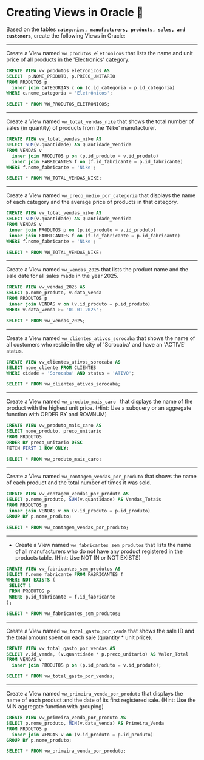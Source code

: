 # Creating Views in Oracle 🔨

Based on the tables **``categories, manufacturers, products, sales, and customers``**, create the following Views in Oracle:

---
  Create a View named ``vw_produtos_eletronicos`` that lists the name and unit price of all products in the 'Electronics' category.
  ```sql
CREATE VIEW vw_produtos_eletronicos AS
SELECT  p.NOME_PRODUTO, p.PRECO_UNITARIO 
FROM PRODUTOS p
    inner join CATEGORIAS c on (c.id_categoria = p.id_categoria)
WHERE c.nome_categoria = 'Eletrônicos';

SELECT * FROM VW_PRODUTOS_ELETRONICOS;

  ```
---

  Create a View named ``vw_total_vendas_nike`` that shows the total number of sales (in quantity) of products from the 'Nike' manufacturer.
  ```sql
 CREATE VIEW vw_total_vendas_nike AS
SELECT SUM(v.quantidade) AS Quantidade_Vendida
FROM VENDAS v 
    inner join PRODUTOS p on (p.id_produto = v.id_produto)
    inner join FABRICANTES f on (f.id_fabricante = p.id_fabricante)
WHERE f.nome_fabricante = 'Nike';

SELECT * FROM VW_TOTAL_VENDAS_NIKE;
  ```
  ---
  
  Create a View named ``vw_preco_medio_por_categoria`` that displays the name of each category and the average price of products in that category.
   ```sql
  CREATE VIEW vw_total_vendas_nike AS
SELECT SUM(v.quantidade) AS Quantidade_Vendida
FROM VENDAS v 
    inner join PRODUTOS p on (p.id_produto = v.id_produto)
    inner join FABRICANTES f on (f.id_fabricante = p.id_fabricante)
WHERE f.nome_fabricante = 'Nike';

SELECT * FROM VW_TOTAL_VENDAS_NIKE;
  ```
  ---
  Create a View named ``vw_vendas_2025`` that lists the product name and the sale date for all sales made in the year 2025.
   ```sql
CREATE VIEW vw_vendas_2025 AS
SELECT p.nome_produto, v.data_venda
FROM PRODUTOS p     
    inner join VENDAS v on (v.id_produto = p.id_produto)
WHERE v.data_venda >= '01-01-2025';

SELECT * FROM vw_vendas_2025;
  ```
  ---
  
  Create a View named ``vw_clientes_ativos_sorocaba`` that shows the name of all customers who reside in the city of 'Sorocaba' and have an 'ACTIVE' status.
   ```sql
  CREATE VIEW vw_clientes_ativos_sorocaba AS
SELECT nome_cliente FROM CLIENTES
WHERE cidade = 'Sorocaba' AND status = 'ATIVO';

SELECT * FROM vw_clientes_ativos_sorocaba;

  ```
  ---
  
  Create a View named ``vw_produto_mais_caro `` that displays the name of the product with the highest unit price. (Hint: Use a subquery or an aggregate function with ORDER BY and ROWNUM)
   ```sql
CREATE VIEW vw_produto_mais_caro AS 
SELECT nome_produto, preco_unitario
FROM PRODUTOS
ORDER BY preco_unitario DESC
FETCH FIRST 1 ROW ONLY;

SELECT * FROM vw_produto_mais_caro;
  ```
  ---
  
  Create a View named ``vw_contagem_vendas_por_produto`` that shows the name of each product and the total number of times it was sold.
   ```sql
CREATE VIEW vw_contagem_vendas_por_produto AS
SELECT p.nome_produto, SUM(v.quantidade) AS Vendas_Totais
FROM PRODUTOS p
    inner join VENDAS v on (v.id_produto = p.id_produto)
GROUP BY p.nome_produto;

SELECT * FROM vw_contagem_vendas_por_produto;

  ```
  ---
  - Create a View named ``vw_fabricantes_sem_produtos`` that lists the name of all manufacturers who do not have any product registered in the products table. (Hint: Use NOT IN or NOT EXISTS)
   ```sql
CREATE VIEW vw_fabricantes_sem_produtos AS
SELECT f.nome_fabricante FROM FABRICANTES f
WHERE NOT EXISTS (
    SELECT 1 
    FROM PRODUTOS p
    WHERE p.id_fabricante = f.id_fabricante
);

SELECT * FROM vw_fabricantes_sem_produtos;

  ```
  ---
  Create a View named ``vw_total_gasto_por_venda`` that shows the sale ID and the total amount spent on each sale (quantity * unit price).
  ```sql
CREATE VIEW vw_total_gasto_por_vendas AS 
SELECT v.id_venda, (v.quantidade * p.preco_unitario) AS Valor_Total
FROM VENDAS v 
    inner join PRODUTOS p on (p.id_produto = v.id_produto);

SELECT * FROM vw_total_gasto_por_vendas;

  ```
  ---

  Create a View named ``vw_primeira_venda_por_produto`` that displays the name of each product and the date of its first registered sale. (Hint: Use the MIN aggregate function with grouping)
  ```sql
CREATE VIEW vw_primeira_venda_por_produto AS
SELECT p.nome_produto, MIN(v.data_venda) AS Primeira_Venda
FROM PRODUTOS p 
    inner join VENDAS v on (v.id_produto = p.id_produto)
GROUP BY p.nome_produto;

SELECT * FROM vw_primeira_venda_por_produto;
  ```

